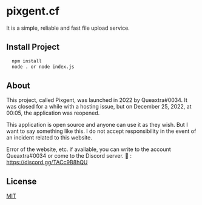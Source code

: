 
# pixgent.cf

It is a simple, reliable and fast file upload service.



## Install Project


```bash
  npm install
  node . or node index.js
```
    
## About

This project, called Pixgent, was launched in 2022 by Queaxtra#0034. It was closed for a while with a hosting issue, but on December 25, 2022, at 00:05, the application was reopened.

This application is open source and anyone can use it as they wish. But I want to say something like this. I do not accept responsibility in the event of an incident related to this website.

Error of the website, etc. if available, you can write to the account Queaxtra#0034 or come to the Discord server.
🔗 : https://discord.gg/TACc9B8hQU
## License

[MIT](https://github.com/Queaxtra/Pixgent/blob/main/LICENSE)
